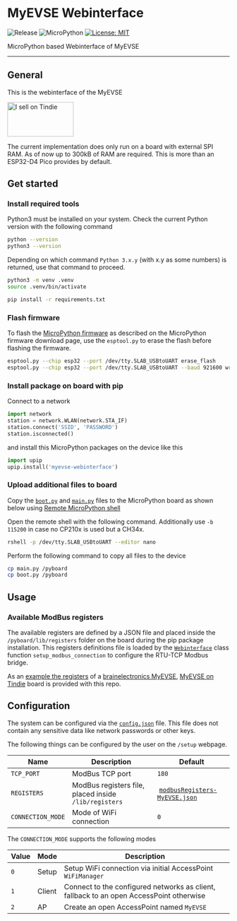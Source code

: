 # MyEVSE Webinterface

![Release](https://img.shields.io/github/v/release/brainelectronics/myevse-webinterface?include_prereleases&color=success)
![MicroPython](https://img.shields.io/badge/micropython-Ok-green.svg)
[![License: MIT](https://img.shields.io/badge/License-MIT-yellow.svg)](https://opensource.org/licenses/MIT)

MicroPython based Webinterface of MyEVSE

---------------

## General

This is the webinterface of the MyEVSE

<a href="https://www.tindie.com/stores/brainelectronics/?ref=offsite_badges&utm_source=sellers_brainelectronics&utm_medium=badges&utm_campaign=badge_medium"><img src="https://d2ss6ovg47m0r5.cloudfront.net/badges/tindie-mediums.png" alt="I sell on Tindie" width="150" height="78"></a>

The current implementation does only run on a board with external SPI RAM. As
of now up to 300kB of RAM are required. This is more than an ESP32-D4 Pico
provides by default.

## Get started

### Install required tools

Python3 must be installed on your system. Check the current Python version
with the following command

```bash
python --version
python3 --version
```

Depending on which command `Python 3.x.y` (with x.y as some numbers) is
returned, use that command to proceed.

```bash
python3 -m venv .venv
source .venv/bin/activate

pip install -r requirements.txt
```

### Flash firmware

To flash the [MicroPython firmware][ref-upy-firmware-download] as described on
the MicroPython firmware download page, use the `esptool.py` to erase the
flash before flashing the firmware.

```bash
esptool.py --chip esp32 --port /dev/tty.SLAB_USBtoUART erase_flash
esptool.py --chip esp32 --port /dev/tty.SLAB_USBtoUART --baud 921600 write_flash -z 0x1000 esp32spiram-20220117-v1.18.bin
```

### Install package on board with pip

Connect to a network

```python
import network
station = network.WLAN(network.STA_IF)
station.connect('SSID', 'PASSWORD')
station.isconnected()
```

and install this MicroPython packages on the device like this

```python
import upip
upip.install('myevse-webinterface')
```

### Upload additional files to board

Copy the [`boot.py`](boot.py) and [`main.py`](main.py) files to the
MicroPython board as shown below using
[Remote MicroPython shell][ref-remote-upy-shell]

Open the remote shell with the following command. Additionally use `-b 115200`
in case no CP210x is used but a CH34x.

```bash
rshell -p /dev/tty.SLAB_USBtoUART --editor nano
```

Perform the following command to copy all files to the device

```bash
cp main.py /pyboard
cp boot.py /pyboard
```

## Usage

### Available ModBus registers

The available registers are defined by a JSON file and placed inside the
`/pyboard/lib/registers` folder on the board during the pip package
installation. This registers definitions file is loaded by the
[`Webinterface`](myevse_webinterface/webinterface.py) class function
`setup_modbus_connection` to configure the RTU-TCP Modbus bridge.

As an [example the registers](registers/modbusRegisters-MyEVSE.json) of a
[brainelectronics MyEVSE][ref-myevse-be], [MyEVSE on Tindie][ref-myevse-tindie]
board is provided with this repo.

## Configuration

The system can be configured via the [`config.json`](config.json) file. This
file does not contain any sensitive data like network passwords or other keys.

The following things can be configured by the user on the `/setup` webpage.

| Name              | Description     | Default |
|-------------------|-----------------|---------|
| `TCP_PORT`        | ModBus TCP port | `180`   |
| `REGISTERS`       | ModBus registers file, placed inside `/lib/registers` | [`modbusRegisters-MyEVSE.json`](modbusRegisters-MyEVSE.json) |
| `CONNECTION_MODE` | Mode of WiFi connection | `0` |

The `CONNECTION_MODE` supports the following modes

| Value | Mode   | Description |
|-------|--------|-------------|
| `0`   | Setup  | Setup WiFi connection via initial AccessPoint `WiFiManager` |
| `1`   | Client | Connect to the configured networks as client, fallback to an open AccessPoint otherwise |
| `2`   | AP     | Create an open AccessPoint named `MyEVSE` |

<!-- Links -->
[ref-upy-firmware-download]: https://micropython.org/download/
[ref-remote-upy-shell]: https://github.com/dhylands/rshell
[ref-myevse-be]: https://brainelectronics.de/
[ref-myevse-tindie]: https://www.tindie.com/stores/brainelectronics/
